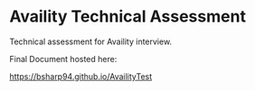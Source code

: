 # Availity Technical Assessment
Technical assessment for Availity interview. 

Final Document hosted here:

https://bsharp94.github.io/AvailityTest

